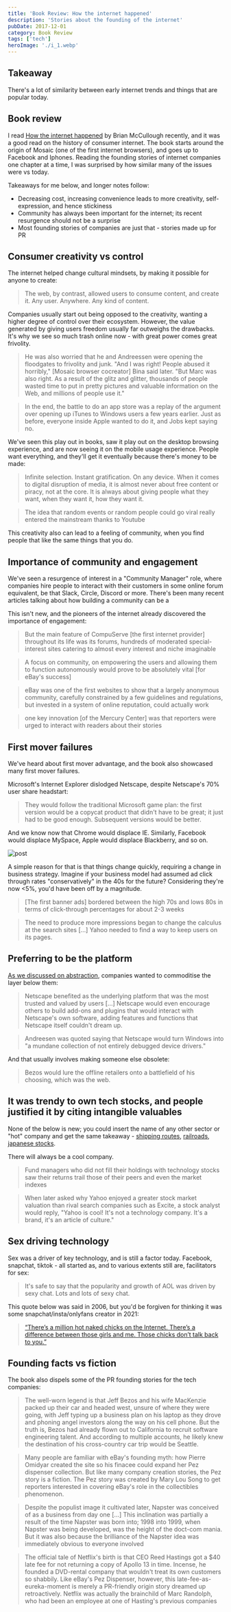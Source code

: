 ```yaml
---
title: 'Book Review: How the internet happened'
description: 'Stories about the founding of the internet'
pubDate: 2017-12-01
category: Book Review
tags: ['tech']
heroImage: './i_1.webp'
---
```


## Takeaway

There's a lot of similarity between early internet trends and things that are popular today.

## Book review

I read [How the internet happened](https://www.amazon.com/How-Internet-Happened-Netscape-iPhone/dp/1631493078 'how') by Brian McCullough recently, and it was a good read on the history of consumer internet. The book starts around the origin of Mosaic (one of the first internet browsers), and goes up to Facebook and Iphones. Reading the founding stories of internet companies one chapter at a time, I was surprised by how similar many of the issues were vs today.

Takeaways for me below, and longer notes follow:

- Decreasing cost, increasing convenience leads to more creativity, self-expression, and hence stickiness
- Community has always been important for the internet; its recent resurgence should not be a surprise
- Most founding stories of companies are just that - stories made up for PR

## Consumer creativity vs control

The internet helped change cultural mindsets, by making it possible for anyone to create:

> The web, by contrast, allowed users to consume content, and create it. Any user. Anywhere. Any kind of content.

Companies usually start out being opposed to the creativity, wanting a higher degree of control over their ecosystem. However, the value generated by giving users freedom usually far outweighs the drawbacks. It's why we see so much trash online now - with great power comes great frivolity.

> He was also worried that he and Andreessen were opening the floodgates to frivolity and junk. "And I was right! People abused it horribly," \[Mosaic browser cocreator\] Bina said later. "But Marc was also right. As a result of the glitz and glitter, thousands of people wasted time to put in pretty pictures and valuable information on the Web, and millions of people use it."

> In the end, the battle to do an app store was a replay of the argument over opening up iTunes to Windows users a few years earlier. Just as before, everyone inside Apple wanted to do it, and Jobs kept saying no.

We've seen this play out in books, saw it play out on the desktop browsing experience, and are now seeing it on the mobile usage experience. People want everything, and they'll get it eventually because there's money to be made:

> Infinite selection. Instant gratification. On any device. When it comes to digital disruption of media, it is almost never about free content or piracy, not at the core. It is always about giving people what they want, when they want it, how they want it.

> The idea that random events or random people could go viral really entered the mainstream thanks to Youtube

This creativity also can lead to a feeling of community, when you find people that like the same things that you do.

## Importance of community and engagement

We've seen a resurgence of interest in a "Community Manager" role, where companies hire people to interact with their customers in some online forum equivalent, be that Slack, Circle, Discord or more. There's been many recent articles talking about how building a community can be a

This isn't new, and the pioneers of the internet already discovered the importance of engagement:

> But the main feature of CompuServe \[the first internet provider\] throughout its life was its forums, hundreds of moderated special-interest sites catering to almost every interest and niche imaginable

> A focus on community, on empowering the users and allowing them to function autonomously would prove to be absolutely vital \[for eBay's success\]

> eBay was one of the first websites to show that a largely anonymous community, carefully constrained by a few guidelines and regulations, but invested in a system of online reputation, could actually work

> one key innovation \[of the Mercury Center\] was that reporters were urged to interact with readers about their stories

## First mover failures

We've heard about first mover advantage, and the book also showcased many first mover failures.

Microsoft's Internet Explorer dislodged Netscape, despite Netscape's 70% user share headstart:

> They would follow the traditional Microsoft game plan: the first version would be a copycat product that didn't have to be great; it just had to be good enough. Subsequent versions would be better.

And we know now that Chrome would displace IE. Similarly, Facebook would displace MySpace, Apple would displace Blackberry, and so on.

![post](./i_1.webp)

A simple reason for that is that things change quickly, requiring a change in business strategy. Imagine if your business model had assumed ad click through rates "conservatively" in the 40s for the future? Considering they're now <5%, you'd have been off by a magnitude.

> \[The first banner ads\] bordered between the high 70s and lows 80s in terms of click-through percentages for about 2-3 weeks

> The need to produce more impressions began to change the calculus at the search sites \[...\] Yahoo needed to find a way to keep users on its pages.

## Preferring to be the platform

[As we discussed on abstraction](https://leonlins.com/writing/2021_01_30_plaid/ 'api'), companies wanted to commoditise the layer below them:

> Netscape benefited as the underlying platform that was the most trusted and valued by users \[...\] Netscape would even encourage others to build add-ons and plugins that would interact with Netscape's own software, adding features and functions that Netscape itself couldn't dream up.

> Andreesen was quoted saying that Netscape would turn Windows into "a mundane collection of not entirely debugged device drivers."

And that usually involves making someone else obsolete:

> Bezos would lure the offline retailers onto a battlefield of his choosing, which was the web.

## It was trendy to own tech stocks, and people justified it by citing intangible valuables

None of the below is new; you could insert the name of any other sector or "hot" company and get the same takeaway - [shipping routes](https://en.wikipedia.org/wiki/East_India_Company 'shipping'), [railroads](https://en.wikipedia.org/wiki/Railway_Mania 'rail'), [japanese stocks](https://en.wikipedia.org/wiki/Japanese_asset_price_bubble 'jap').

There will always be a cool company.

> Fund managers who did not fill their holdings with technology stocks saw their returns trail those of their peers and even the market indexes

> When later asked why Yahoo enjoyed a greater stock market valuation than rival search companies such as Excite, a stock analyst would reply, "Yahoo is cool! It's not a technology company. It's a brand, it's an article of culture."

## Sex driving technology

Sex was a driver of key technology, and is still a factor today. Facebook, snapchat, tiktok - all started as, and to various extents still are, facilitators for sex:

> It's safe to say that the popularity and growth of AOL was driven by sexy chat. Lots and lots of sexy chat.

This quote below was said in 2006, but you'd be forgiven for thinking it was some snapchat/insta/onlyfans creator in 2021:

> [“There’s a million hot naked chicks on the Internet. There’s a difference between those girls and me. Those chicks don’t talk back to you.”](http://content.time.com/time/magazine/article/0,9171,1570728,00.html 'time')

## Founding facts vs fiction

The book also dispels some of the PR founding stories for the tech companies:

> The well-worn legend is that Jeff Bezos and his wife MacKenzie packed up their car and headed west, unsure of where they were going, with Jeff typing up a business plan on his laptop as they drove and phoning angel investors along the way on his cell phone. But the truth is, Bezos had already flown out to California to recruit software engineering talent. And according to multiple accounts, he likely knew the destination of his cross-country car trip would be Seattle.

> Many people are familiar with eBay's founding myth: how Pierre Omidyar created the site so his finacee could expand her Pez dispenser collection. But like many company creation stories, the Pez story is a fiction. The Pez story was created by Mary Lou Song to get reporters interested in covering eBay's role in the collectibles phenomenon.

> Despite the populist image it cultivated later, Napster was conceived of as a business from day one \[...\] This inclination was partially a result of the time Napster was born into; 1998 into 1999, when Napster was being developed, was the height of the doct-com mania. But it was also because the brilliance of the Napster idea was immediately obvious to everyone involved

> The official tale of Netflix's birth is that CEO Reed Hastings got a $40 late fee for not returning a copy of Apollo 13 in time. Incense, he founded a DVD-rental company that wouldn't treat its own customers so shabbily. Like eBay's Pez Dispenser, however, this late-fee-as-eureka-moment is merely a PR-friendly origin story dreamed up retroactively. Netflix was actually the brainchild of Marc Randolph, who had been an employee at one of Hasting's previous companies
